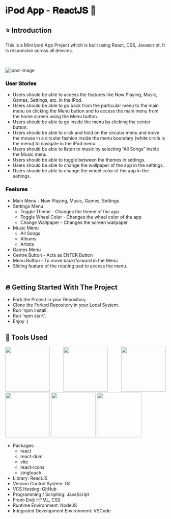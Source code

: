 # iP𝐨𝐝 𝐀𝐩𝐩 - 𝐑𝐞𝐚𝐜𝐭𝐉𝐒 🚀

## ⭐ Introduction

This is a Mini Ipod App Project which is built using React, CSS, Javascript. It is responsive across all devices.

<br/>

![ipod-image](https://github.com/sinan14/ipod-mini/assets/81897917/43222b06-f30d-40bd-8ee1-8c4f8fb06701)

### 𝐔𝐬𝐞𝐫 𝐒𝐭𝐨𝐫𝐢𝐞𝐬

- Users should be able to access the features like Now Playing, Music, Games, Settings, etc. in the iPod.
- Users should be able to go back from the particular menu to the main menu on clicking the Menu button and to access the main menu from the home screen using the Menu button.
- Users should be able to go inside the menu by clicking the center button.
- Users should be able to click and hold on the circular menu and move the mouse in a circular fashion inside the menu boundary (white circle is the menu) to navigate in the iPod menu.
- Users should be able to listen to music by selecting “All Songs” inside the Music menu.
- Users should be able to toggle between the themes in settings.
- Users should be able to change the wallpaper of the app in the settings.
- Users should be able to change the wheel color of the app in the settings.

### 𝐅𝐞𝐚𝐭𝐮𝐫𝐞𝐬

- Main Menu - Now Playing, Music, Games, Settings
- Settings Menu
  - Toggle Theme - Changes the theme of the app
  - Toggle Wheel Color - Changes the wheel color of the app
  - Change Wallpaper - Changes the screen wallpaper
- Music Menu
  - All Songs
  - Albums
  - Artists
- Games Menu
- Centre Button - Acts as ENTER Button
- Menu Button - To move back/forward in the Menu
- Sliding feature of the rotating pad to access the menu.
  <br/>
  <br/>

## 🔥 Getting Started With The Project

- Fork the Project in your Repository.
- Clone the Forked Repository in your Local System.
- Run 'npm install'.
- Run 'npm start'.
- Enjoy :)

## 🔨 Tools Used

<p align="justify">
<img height="140" width="140" src="https://ik.imagekit.io/garbagevalue/garbage/tags/ReactJS_ne_91IZ6n.webp">
<img height="140" width="140" src="https://user-images.githubusercontent.com/76626529/135654695-ca008e4f-99c8-40fc-9b73-8573f03c2867.png">
<img height="140" width="140" src="https://www.w3.org/html/logo/downloads/HTML5_Logo_256.png">
<img height="140" width="140" src="https://logodix.com/logo/470309.png">
<img height="140" width="140" src="https://upload.wikimedia.org/wikipedia/commons/6/6a/JavaScript-logo.png">
<img height="140" width="140" src="https://code.visualstudio.com/assets/apple-touch-icon.png">
</p>

- Packages:
  - react
  - react-dom
  - vite
  - react-icons
  - zingtouch
- Library: ReactJS
- Version Control System: Git
- VCS Hosting: GitHub
- Programming / Scripting: JavaScript
- Front-End: HTML, CSS
- Runtime Environment: NodeJS
- Integrated Development Environment: VSCode
  <br/>
  <br/>
